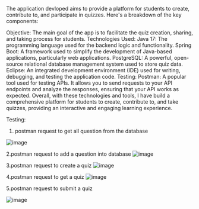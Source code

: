 The application devloped aims to provide a platform for students to create, contribute to, and participate in quizzes. Here's a breakdown of the key components:

Objective: The main goal of the app is to facilitate the quiz creation, sharing, and taking process for students.
Technologies Used:
Java 17: The programming language used for the backend logic and functionality.
Spring Boot: A framework used to simplify the development of Java-based applications, particularly web applications.
PostgreSQL: A powerful, open-source relational database management system used to store quiz data.
Eclipse: An integrated development environment (IDE) used for writing, debugging, and testing the application code.
Testing:
Postman: A popular tool used for testing APIs. It allows you to send requests to your API endpoints and analyze the responses, ensuring that your API works as expected.
Overall, with these technologies and tools, I have build a comprehensive platform for students to create, contribute to, and take quizzes, providing an interactive and engaging learning experience.

Testing:

1. postman request to get all question from the database
   
 ![image](https://github.com/peecharasaiteja/Quiz_App/assets/50437939/a932c489-cab9-4b68-887f-2faa5a128d80)

2.postman request to add a question into database 
![image](https://github.com/peecharasaiteja/Quiz_App/assets/50437939/379406eb-f07c-451d-a9a4-62d07de9c1ec)

3.postman request to create a quiz
![image](https://github.com/peecharasaiteja/Quiz_App/assets/50437939/207e3b07-fa09-4450-9800-ad2bde20b398)

4.postman request to get a quiz 
![image](https://github.com/peecharasaiteja/Quiz_App/assets/50437939/e4f2231b-c8e6-4299-b30c-890d35f3f96e)

5.postman request to submit a quiz

![image](https://github.com/peecharasaiteja/Quiz_App/assets/50437939/0ab31e1c-5fa8-4441-9400-5ee349cfb2e4)




